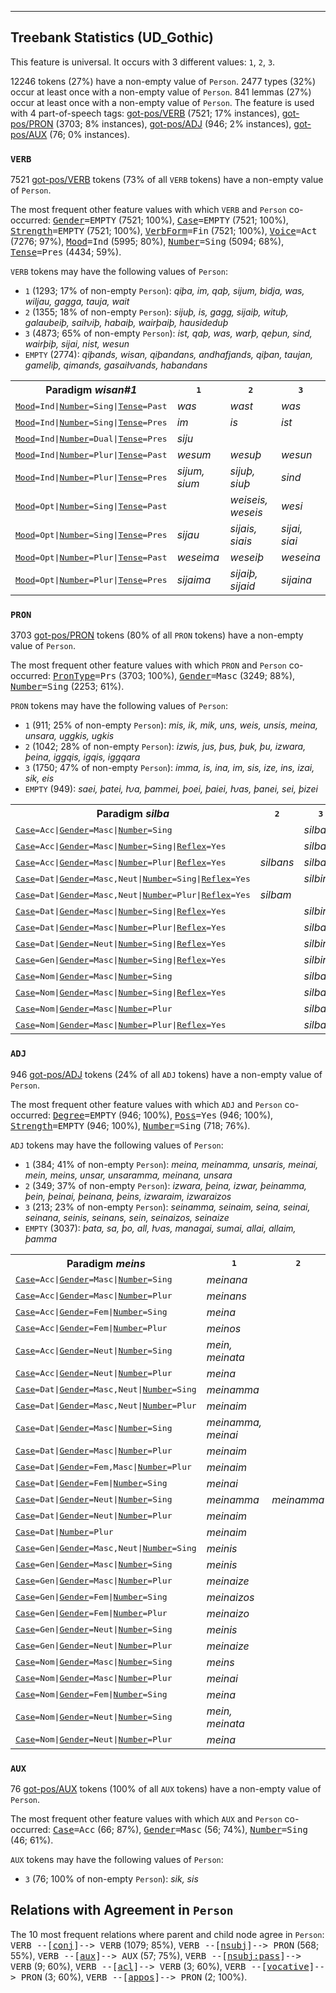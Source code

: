 

--------------------------------------------------------------------------------

## Treebank Statistics (UD_Gothic)

This feature is universal.
It occurs with 3 different values: `1`, `2`, `3`.

12246 tokens (27%) have a non-empty value of `Person`.
2477 types (32%) occur at least once with a non-empty value of `Person`.
841 lemmas (27%) occur at least once with a non-empty value of `Person`.
The feature is used with 4 part-of-speech tags: [got-pos/VERB]() (7521; 17% instances), [got-pos/PRON]() (3703; 8% instances), [got-pos/ADJ]() (946; 2% instances), [got-pos/AUX]() (76; 0% instances).

### `VERB`

7521 [got-pos/VERB]() tokens (73% of all `VERB` tokens) have a non-empty value of `Person`.

The most frequent other feature values with which `VERB` and `Person` co-occurred: <tt><a href="Gender.html">Gender</a>=EMPTY</tt> (7521; 100%), <tt><a href="Case.html">Case</a>=EMPTY</tt> (7521; 100%), <tt><a href="Strength.html">Strength</a>=EMPTY</tt> (7521; 100%), <tt><a href="VerbForm.html">VerbForm</a>=Fin</tt> (7521; 100%), <tt><a href="Voice.html">Voice</a>=Act</tt> (7276; 97%), <tt><a href="Mood.html">Mood</a>=Ind</tt> (5995; 80%), <tt><a href="Number.html">Number</a>=Sing</tt> (5094; 68%), <tt><a href="Tense.html">Tense</a>=Pres</tt> (4434; 59%).

`VERB` tokens may have the following values of `Person`:

* `1` (1293; 17% of non-empty `Person`): <em>qiþa, im, qaþ, sijum, bidja, was, wiljau, gagga, tauja, wait</em>
* `2` (1355; 18% of non-empty `Person`): <em>sijuþ, is, gagg, sijaiþ, wituþ, galaubeiþ, saiƕiþ, habaiþ, wairþaiþ, hausideduþ</em>
* `3` (4873; 65% of non-empty `Person`): <em>ist, qaþ, was, warþ, qeþun, sind, wairþiþ, sijai, nist, wesun</em>
* `EMPTY` (2774): <em>qiþands, wisan, qiþandans, andhafjands, qiþan, taujan, gameliþ, qimands, gasaiƕands, habandans</em>

<table>
  <tr><th>Paradigm <i>wisan#1</i></th><th><tt>1</tt></th><th><tt>2</tt></th><th><tt>3</tt></th></tr>
  <tr><td><tt><a href="Mood.html">Mood</a>=Ind|<a href="Number.html">Number</a>=Sing|<a href="Tense.html">Tense</a>=Past</tt></td><td><em>was</em></td><td><em>wast</em></td><td><em>was</em></td></tr>
  <tr><td><tt><a href="Mood.html">Mood</a>=Ind|<a href="Number.html">Number</a>=Sing|<a href="Tense.html">Tense</a>=Pres</tt></td><td><em>im</em></td><td><em>is</em></td><td><em>ist</em></td></tr>
  <tr><td><tt><a href="Mood.html">Mood</a>=Ind|<a href="Number.html">Number</a>=Dual|<a href="Tense.html">Tense</a>=Pres</tt></td><td><em>siju</em></td><td></td><td></td></tr>
  <tr><td><tt><a href="Mood.html">Mood</a>=Ind|<a href="Number.html">Number</a>=Plur|<a href="Tense.html">Tense</a>=Past</tt></td><td><em>wesum</em></td><td><em>wesuþ</em></td><td><em>wesun</em></td></tr>
  <tr><td><tt><a href="Mood.html">Mood</a>=Ind|<a href="Number.html">Number</a>=Plur|<a href="Tense.html">Tense</a>=Pres</tt></td><td><em>sijum, sium</em></td><td><em>sijuþ, siuþ</em></td><td><em>sind</em></td></tr>
  <tr><td><tt><a href="Mood.html">Mood</a>=Opt|<a href="Number.html">Number</a>=Sing|<a href="Tense.html">Tense</a>=Past</tt></td><td></td><td><em>weiseis, weseis</em></td><td><em>wesi</em></td></tr>
  <tr><td><tt><a href="Mood.html">Mood</a>=Opt|<a href="Number.html">Number</a>=Sing|<a href="Tense.html">Tense</a>=Pres</tt></td><td><em>sijau</em></td><td><em>sijais, siais</em></td><td><em>sijai, siai</em></td></tr>
  <tr><td><tt><a href="Mood.html">Mood</a>=Opt|<a href="Number.html">Number</a>=Plur|<a href="Tense.html">Tense</a>=Past</tt></td><td><em>weseima</em></td><td><em>weseiþ</em></td><td><em>weseina</em></td></tr>
  <tr><td><tt><a href="Mood.html">Mood</a>=Opt|<a href="Number.html">Number</a>=Plur|<a href="Tense.html">Tense</a>=Pres</tt></td><td><em>sijaima</em></td><td><em>sijaiþ, sijaid</em></td><td><em>sijaina</em></td></tr>
</table>

### `PRON`

3703 [got-pos/PRON]() tokens (80% of all `PRON` tokens) have a non-empty value of `Person`.

The most frequent other feature values with which `PRON` and `Person` co-occurred: <tt><a href="PronType.html">PronType</a>=Prs</tt> (3703; 100%), <tt><a href="Gender.html">Gender</a>=Masc</tt> (3249; 88%), <tt><a href="Number.html">Number</a>=Sing</tt> (2253; 61%).

`PRON` tokens may have the following values of `Person`:

* `1` (911; 25% of non-empty `Person`): <em>mis, ik, mik, uns, weis, unsis, meina, unsara, uggkis, ugkis</em>
* `2` (1042; 28% of non-empty `Person`): <em>izwis, jus, þus, þuk, þu, izwara, þeina, iggqis, igqis, iggqara</em>
* `3` (1750; 47% of non-empty `Person`): <em>imma, is, ina, im, sis, ize, ins, izai, sik, eis</em>
* `EMPTY` (949): <em>saei, þatei, ƕa, þammei, þoei, þaiei, ƕas, þanei, sei, þizei</em>

<table>
  <tr><th>Paradigm <i>silba</i></th><th><tt>2</tt></th><th><tt>3</tt></th></tr>
  <tr><td><tt><a href="Case.html">Case</a>=Acc|<a href="Gender.html">Gender</a>=Masc|<a href="Number.html">Number</a>=Sing</tt></td><td></td><td><em>silban</em></td></tr>
  <tr><td><tt><a href="Case.html">Case</a>=Acc|<a href="Gender.html">Gender</a>=Masc|<a href="Number.html">Number</a>=Sing|<a href="Reflex.html">Reflex</a>=Yes</tt></td><td></td><td><em>silban</em></td></tr>
  <tr><td><tt><a href="Case.html">Case</a>=Acc|<a href="Gender.html">Gender</a>=Masc|<a href="Number.html">Number</a>=Plur|<a href="Reflex.html">Reflex</a>=Yes</tt></td><td><em>silbans</em></td><td><em>silbans</em></td></tr>
  <tr><td><tt><a href="Case.html">Case</a>=Dat|<a href="Gender.html">Gender</a>=Masc,Neut|<a href="Number.html">Number</a>=Sing|<a href="Reflex.html">Reflex</a>=Yes</tt></td><td></td><td><em>silbin</em></td></tr>
  <tr><td><tt><a href="Case.html">Case</a>=Dat|<a href="Gender.html">Gender</a>=Masc,Neut|<a href="Number.html">Number</a>=Plur|<a href="Reflex.html">Reflex</a>=Yes</tt></td><td><em>silbam</em></td><td></td></tr>
  <tr><td><tt><a href="Case.html">Case</a>=Dat|<a href="Gender.html">Gender</a>=Masc|<a href="Number.html">Number</a>=Sing|<a href="Reflex.html">Reflex</a>=Yes</tt></td><td></td><td><em>silbin</em></td></tr>
  <tr><td><tt><a href="Case.html">Case</a>=Dat|<a href="Gender.html">Gender</a>=Masc|<a href="Number.html">Number</a>=Plur|<a href="Reflex.html">Reflex</a>=Yes</tt></td><td></td><td><em>silbam</em></td></tr>
  <tr><td><tt><a href="Case.html">Case</a>=Dat|<a href="Gender.html">Gender</a>=Neut|<a href="Number.html">Number</a>=Sing|<a href="Reflex.html">Reflex</a>=Yes</tt></td><td></td><td><em>silbin</em></td></tr>
  <tr><td><tt><a href="Case.html">Case</a>=Gen|<a href="Gender.html">Gender</a>=Masc|<a href="Number.html">Number</a>=Sing|<a href="Reflex.html">Reflex</a>=Yes</tt></td><td></td><td><em>silbins</em></td></tr>
  <tr><td><tt><a href="Case.html">Case</a>=Nom|<a href="Gender.html">Gender</a>=Masc|<a href="Number.html">Number</a>=Sing</tt></td><td></td><td><em>silba</em></td></tr>
  <tr><td><tt><a href="Case.html">Case</a>=Nom|<a href="Gender.html">Gender</a>=Masc|<a href="Number.html">Number</a>=Sing|<a href="Reflex.html">Reflex</a>=Yes</tt></td><td></td><td><em>silba</em></td></tr>
  <tr><td><tt><a href="Case.html">Case</a>=Nom|<a href="Gender.html">Gender</a>=Masc|<a href="Number.html">Number</a>=Plur</tt></td><td></td><td><em>silbans</em></td></tr>
  <tr><td><tt><a href="Case.html">Case</a>=Nom|<a href="Gender.html">Gender</a>=Masc|<a href="Number.html">Number</a>=Plur|<a href="Reflex.html">Reflex</a>=Yes</tt></td><td></td><td><em>silbans</em></td></tr>
</table>

### `ADJ`

946 [got-pos/ADJ]() tokens (24% of all `ADJ` tokens) have a non-empty value of `Person`.

The most frequent other feature values with which `ADJ` and `Person` co-occurred: <tt><a href="Degree.html">Degree</a>=EMPTY</tt> (946; 100%), <tt><a href="Poss.html">Poss</a>=Yes</tt> (946; 100%), <tt><a href="Strength.html">Strength</a>=EMPTY</tt> (946; 100%), <tt><a href="Number.html">Number</a>=Sing</tt> (718; 76%).

`ADJ` tokens may have the following values of `Person`:

* `1` (384; 41% of non-empty `Person`): <em>meina, meinamma, unsaris, meinai, mein, meins, unsar, unsaramma, meinana, unsara</em>
* `2` (349; 37% of non-empty `Person`): <em>izwara, þeina, izwar, þeinamma, þein, þeinai, þeinana, þeins, izwaraim, izwaraizos</em>
* `3` (213; 23% of non-empty `Person`): <em>seinamma, seinaim, seina, seinai, seinana, seinis, seinans, sein, seinaizos, seinaize</em>
* `EMPTY` (3037): <em>þata, sa, þo, all, ƕas, managai, sumai, allai, allaim, þamma</em>

<table>
  <tr><th>Paradigm <i>meins</i></th><th><tt>1</tt></th><th><tt>2</tt></th></tr>
  <tr><td><tt><a href="Case.html">Case</a>=Acc|<a href="Gender.html">Gender</a>=Masc|<a href="Number.html">Number</a>=Sing</tt></td><td><em>meinana</em></td><td></td></tr>
  <tr><td><tt><a href="Case.html">Case</a>=Acc|<a href="Gender.html">Gender</a>=Masc|<a href="Number.html">Number</a>=Plur</tt></td><td><em>meinans</em></td><td></td></tr>
  <tr><td><tt><a href="Case.html">Case</a>=Acc|<a href="Gender.html">Gender</a>=Fem|<a href="Number.html">Number</a>=Sing</tt></td><td><em>meina</em></td><td></td></tr>
  <tr><td><tt><a href="Case.html">Case</a>=Acc|<a href="Gender.html">Gender</a>=Fem|<a href="Number.html">Number</a>=Plur</tt></td><td><em>meinos</em></td><td></td></tr>
  <tr><td><tt><a href="Case.html">Case</a>=Acc|<a href="Gender.html">Gender</a>=Neut|<a href="Number.html">Number</a>=Sing</tt></td><td><em>mein, meinata</em></td><td></td></tr>
  <tr><td><tt><a href="Case.html">Case</a>=Acc|<a href="Gender.html">Gender</a>=Neut|<a href="Number.html">Number</a>=Plur</tt></td><td><em>meina</em></td><td></td></tr>
  <tr><td><tt><a href="Case.html">Case</a>=Dat|<a href="Gender.html">Gender</a>=Masc,Neut|<a href="Number.html">Number</a>=Sing</tt></td><td><em>meinamma</em></td><td></td></tr>
  <tr><td><tt><a href="Case.html">Case</a>=Dat|<a href="Gender.html">Gender</a>=Masc,Neut|<a href="Number.html">Number</a>=Plur</tt></td><td><em>meinaim</em></td><td></td></tr>
  <tr><td><tt><a href="Case.html">Case</a>=Dat|<a href="Gender.html">Gender</a>=Masc|<a href="Number.html">Number</a>=Sing</tt></td><td><em>meinamma, meinai</em></td><td></td></tr>
  <tr><td><tt><a href="Case.html">Case</a>=Dat|<a href="Gender.html">Gender</a>=Masc|<a href="Number.html">Number</a>=Plur</tt></td><td><em>meinaim</em></td><td></td></tr>
  <tr><td><tt><a href="Case.html">Case</a>=Dat|<a href="Gender.html">Gender</a>=Fem,Masc|<a href="Number.html">Number</a>=Plur</tt></td><td><em>meinaim</em></td><td></td></tr>
  <tr><td><tt><a href="Case.html">Case</a>=Dat|<a href="Gender.html">Gender</a>=Fem|<a href="Number.html">Number</a>=Sing</tt></td><td><em>meinai</em></td><td></td></tr>
  <tr><td><tt><a href="Case.html">Case</a>=Dat|<a href="Gender.html">Gender</a>=Neut|<a href="Number.html">Number</a>=Sing</tt></td><td><em>meinamma</em></td><td><em>meinamma</em></td></tr>
  <tr><td><tt><a href="Case.html">Case</a>=Dat|<a href="Gender.html">Gender</a>=Neut|<a href="Number.html">Number</a>=Plur</tt></td><td><em>meinaim</em></td><td></td></tr>
  <tr><td><tt><a href="Case.html">Case</a>=Dat|<a href="Number.html">Number</a>=Plur</tt></td><td><em>meinaim</em></td><td></td></tr>
  <tr><td><tt><a href="Case.html">Case</a>=Gen|<a href="Gender.html">Gender</a>=Masc,Neut|<a href="Number.html">Number</a>=Sing</tt></td><td><em>meinis</em></td><td></td></tr>
  <tr><td><tt><a href="Case.html">Case</a>=Gen|<a href="Gender.html">Gender</a>=Masc|<a href="Number.html">Number</a>=Sing</tt></td><td><em>meinis</em></td><td></td></tr>
  <tr><td><tt><a href="Case.html">Case</a>=Gen|<a href="Gender.html">Gender</a>=Masc|<a href="Number.html">Number</a>=Plur</tt></td><td><em>meinaize</em></td><td></td></tr>
  <tr><td><tt><a href="Case.html">Case</a>=Gen|<a href="Gender.html">Gender</a>=Fem|<a href="Number.html">Number</a>=Sing</tt></td><td><em>meinaizos</em></td><td></td></tr>
  <tr><td><tt><a href="Case.html">Case</a>=Gen|<a href="Gender.html">Gender</a>=Fem|<a href="Number.html">Number</a>=Plur</tt></td><td><em>meinaizo</em></td><td></td></tr>
  <tr><td><tt><a href="Case.html">Case</a>=Gen|<a href="Gender.html">Gender</a>=Neut|<a href="Number.html">Number</a>=Sing</tt></td><td><em>meinis</em></td><td></td></tr>
  <tr><td><tt><a href="Case.html">Case</a>=Gen|<a href="Gender.html">Gender</a>=Neut|<a href="Number.html">Number</a>=Plur</tt></td><td><em>meinaize</em></td><td></td></tr>
  <tr><td><tt><a href="Case.html">Case</a>=Nom|<a href="Gender.html">Gender</a>=Masc|<a href="Number.html">Number</a>=Sing</tt></td><td><em>meins</em></td><td></td></tr>
  <tr><td><tt><a href="Case.html">Case</a>=Nom|<a href="Gender.html">Gender</a>=Masc|<a href="Number.html">Number</a>=Plur</tt></td><td><em>meinai</em></td><td></td></tr>
  <tr><td><tt><a href="Case.html">Case</a>=Nom|<a href="Gender.html">Gender</a>=Fem|<a href="Number.html">Number</a>=Sing</tt></td><td><em>meina</em></td><td></td></tr>
  <tr><td><tt><a href="Case.html">Case</a>=Nom|<a href="Gender.html">Gender</a>=Neut|<a href="Number.html">Number</a>=Sing</tt></td><td><em>mein, meinata</em></td><td></td></tr>
  <tr><td><tt><a href="Case.html">Case</a>=Nom|<a href="Gender.html">Gender</a>=Neut|<a href="Number.html">Number</a>=Plur</tt></td><td><em>meina</em></td><td></td></tr>
</table>

### `AUX`

76 [got-pos/AUX]() tokens (100% of all `AUX` tokens) have a non-empty value of `Person`.

The most frequent other feature values with which `AUX` and `Person` co-occurred: <tt><a href="Case.html">Case</a>=Acc</tt> (66; 87%), <tt><a href="Gender.html">Gender</a>=Masc</tt> (56; 74%), <tt><a href="Number.html">Number</a>=Sing</tt> (46; 61%).

`AUX` tokens may have the following values of `Person`:

* `3` (76; 100% of non-empty `Person`): <em>sik, sis</em>

## Relations with Agreement in `Person`

The 10 most frequent relations where parent and child node agree in `Person`:
<tt>VERB --[<a href="../dep/conj.html">conj</a>]--> VERB</tt> (1079; 85%),
<tt>VERB --[<a href="../dep/nsubj.html">nsubj</a>]--> PRON</tt> (568; 55%),
<tt>VERB --[<a href="../dep/aux.html">aux</a>]--> AUX</tt> (57; 75%),
<tt>VERB --[<a href="../dep/nsubj:pass.html">nsubj:pass</a>]--> VERB</tt> (9; 60%),
<tt>VERB --[<a href="../dep/acl.html">acl</a>]--> VERB</tt> (3; 60%),
<tt>VERB --[<a href="../dep/vocative.html">vocative</a>]--> PRON</tt> (3; 60%),
<tt>VERB --[<a href="../dep/appos.html">appos</a>]--> PRON</tt> (2; 100%).

